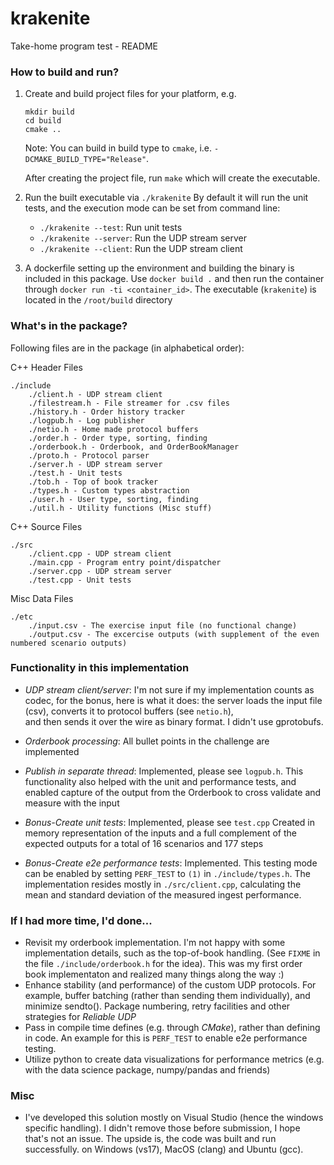 # krakenite

Take-home program test - README

### How to build and run?

1. Create and build project files for your platform, e.g.
   ```
   mkdir build
   cd build
   cmake ..
   ```
   Note: You can build in build type to ```cmake```, i.e. ```-DCMAKE_BUILD_TYPE="Release"```.

   After creating the project file, run ```make``` which will create the executable.

2. Run the built executable via ```./krakenite```
   By default it will run the unit tests, and the execution mode can be set from command line:

    - ```./krakenite --test```: Run unit tests
	- ```./krakenite --server```: Run the UDP stream server
	- ```./krakenite --client```: Run the UDP stream client

3. A dockerfile setting up the environment and building the binary is included
in this package. Use `docker build .` and then run the container through `docker run -ti <container_id>`.
The executable (`krakenite`) is located in the `/root/build` directory


### What's in the package?

Following files are in the package (in alphabetical order):

C++ Header Files
```
./include
	./client.h - UDP stream client 
	./filestream.h - File streamer for .csv files
	./history.h - Order history tracker
	./logpub.h - Log publisher
	./netio.h - Home made protocol buffers
	./order.h - Order type, sorting, finding
	./orderbook.h - Orderbook, and OrderBookManager 
	./proto.h - Protocol parser
	./server.h - UDP stream server
	./test.h - Unit tests
	./tob.h - Top of book tracker
	./types.h - Custom types abstraction
	./user.h - User type, sorting, finding
	./util.h - Utility functions (Misc stuff)
```

C++ Source Files
```
./src
	./client.cpp - UDP stream client
	./main.cpp - Program entry point/dispatcher
	./server.cpp - UDP stream server
	./test.cpp - Unit tests
```

Misc Data Files
```
./etc
	./input.csv - The exercise input file (no functional change)
	./output.csv - The excercise outputs (with supplement of the even numbered scenario outputs)
```

### Functionality in this implementation

- *UDP stream client/server*: I'm not sure if my implementation counts as codec, 
  for the bonus, here is what it does: the server loads the input file (csv), converts it to protocol buffers (see ```netio.h```),	
  and then sends it over the wire as binary format. I didn't use gprotobufs.

- *Orderbook processing*: All bullet points in the challenge are implemented

- *Publish in separate thread*: Implemented, please see ```logpub.h```.
  This functionality also helped with the unit and performance tests, and
  enabled capture of the output from the Orderbook to cross validate and measure
  with the input

- *Bonus-Create unit tests*: Implemented, please see ```test.cpp```
  Created in memory representation of the inputs and a full complement of the 
  expected outputs for a total of 16 scenarios and 177 steps

- *Bonus-Create e2e performance tests*: Implemented. This testing mode can be enabled
by setting `PERF_TEST` to `(1)` in `./include/types.h`. The implementation resides mostly in ```./src/client.cpp```,
calculating the mean and standard deviation of the measured ingest performance.

### If I had more time, I'd done...
- Revisit my orderbook implementation. I'm not happy with some implementation details,
such as the top-of-book handling. (See `FIXME` in 
the file `./include/orderbook.h` for the idea). This was my first order book
implementaton and realized many things along the way :)
- Enhance stability (and performance) of the custom UDP protocols. 
  For example, buffer batching (rather than sending them individually), and minimize sendto().
  Package numbering, retry facilities and other strategies for *Reliable UDP*
- Pass in compile time defines (e.g. through _CMake_), rather than defining in code. An example for this is
`PERF_TEST` to enable e2e performance testing.
- Utilize python to create data visualizations for performance metrics (e.g. with the data science package, numpy/pandas and friends)

### Misc
- I've developed this solution mostly on Visual Studio (hence the windows specific handling).
I didn't remove those before submission, I hope that's not an issue. The upside is, the
code was built and run successfully. on Windows (vs17), MacOS (clang) and Ubuntu (gcc).